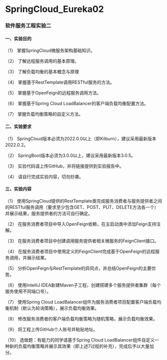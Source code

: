 # SpringCloud_Eureka02
### 软件服务工程实验二
#### 一、实验目的
（1）	掌握SpringCloud微服务架构基础知识。  

（2）	了解远程服务调用的基本原理。  

（3）	了解负载均衡的基本概念与原理  

（4）	掌握基于RestTemplate调用RESTful服务的方法。  

（5）	掌握基于OpenFeign的远程服务调用方法。  

（6）	掌握基于Spring Cloud LoadBalancer的客户端负载均衡配置方法。  

（7）	掌握负载均衡策略的自定义方法。
#### 二、实验要求
（1）	SpringCloud版本必须为2022.0.0以上（即Kilburn），建议采用最新版本2022.0.2。  

（2）	SpringBoot版本必须为3.0.0以上，建议采用最新版本3.0.5。  

（3）	实验代码请上传GitHub，并将链接提供到实验报告中。  

（4）	请自行完成实验内容，切勿抄袭。
#### 三、实验内容
（1）	使用SpringCloud提供的RestTemplate类完成服务消费者与服务提供者之间的RESTful服务调用（要求至少包含GET、POST、PUT、DELETE方法各一个）并展示结果，服务提供者的方法可自行确定。  

（2）	在服务消费者项目中导入OpenFeign依赖，在主启动类中添加Feign支持注解。  

（3）	在服务消费者项目中创建调用服务提供者相关微服务的FeignClient接口。  

（4）	在服务消费者项目中使用定义的FeignClient完成基于OpenFeign的远程服务调用，并展示结果。  

（5）	分析OpenFeign与RestTemplate的异同点，并总结OpenFeign的主要优势。  

（6）	使用IntelliJ IDEA新建Maven子工程，创建搭建多个服务提供者集群（每个服务使用不同端口号）。  

（7）	使用Spring Cloud LoadBalancer组件为服务消费者项目配置客户端负载均衡机制（默认为轮询策略），展示负载均衡效果。  

（8）	修改服务消费者的客户端负载均衡策略为随机策略，展示负载均衡效果。  

（9）	将工程上传GitHub个人账号并粘贴地址。  

（10）	选做题：有能力的同学请基于Spring Cloud LoadBalancer组件自定义一种新的负载均衡策略并展示其效果（即上述7过程的补充），完成后予以大量加分。
